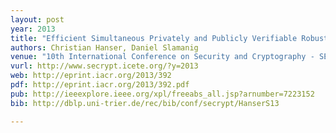 ```yaml
---
layout: post
year: 2013
title: "Efficient Simultaneous Privately and Publicly Verifiable Robust Provable Data Possession from Elliptic Curves"
authors: Christian Hanser, Daniel Slamanig
venue: "10th International Conference on Security and Cryptography - SECRYPT 2013"
vurl: http://www.secrypt.icete.org/?y=2013
web: http://eprint.iacr.org/2013/392
pdf: http://eprint.iacr.org/2013/392.pdf
pub: http://ieeexplore.ieee.org/xpl/freeabs_all.jsp?arnumber=7223152
bib: http://dblp.uni-trier.de/rec/bib/conf/secrypt/HanserS13

---
```


